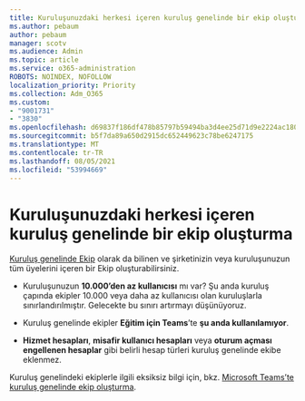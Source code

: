 ```yaml
---
title: Kuruluşunuzdaki herkesi içeren kuruluş genelinde bir ekip oluşturma
ms.author: pebaum
author: pebaum
manager: scotv
ms.audience: Admin
ms.topic: article
ms.service: o365-administration
ROBOTS: NOINDEX, NOFOLLOW
localization_priority: Priority
ms.collection: Adm_O365
ms.custom:
- "9001731"
- "3830"
ms.openlocfilehash: d69837f186df478b85797b59494ba3d4ee25d71d9e2224ac1803fc835da33fd9
ms.sourcegitcommit: b5f7da89a650d2915dc652449623c78be6247175
ms.translationtype: MT
ms.contentlocale: tr-TR
ms.lasthandoff: 08/05/2021
ms.locfileid: "53994669"
---
```

# <a name="create-an-org-wide-team-that-includes-everyone-in-your-organization"></a>Kuruluşunuzdaki herkesi içeren kuruluş genelinde bir ekip oluşturma

[Kuruluş genelinde Ekip](https://docs.microsoft.com/microsoftteams/create-an-org-wide-team) olarak da bilinen ve şirketinizin veya kuruluşunuzun tüm üyelerini içeren bir Ekip oluşturabilirsiniz.

- Kuruluşunuzun **10.000’den az kullanıcısı** mı var? Şu anda kuruluş çapında ekipler 10.000 veya daha az kullanıcısı olan kuruluşlarla sınırlandırılmıştır. Gelecekte bu sınırı artırmayı düşünüyoruz.

- Kuruluş genelinde ekipler **Eğitim için Teams**’te **şu anda kullanılamıyor**.

- **Hizmet hesapları**, **misafir kullanıcı hesapları** veya **oturum açması engellenen hesaplar** gibi belirli hesap türleri kuruluş genelinde ekibe eklenmez.

Kuruluş genelindeki ekiplerle ilgili eksiksiz bilgi için, bkz. [Microsoft Teams’te kuruluş genelinde ekip oluşturma](https://docs.microsoft.com/microsoftteams/create-an-org-wide-team). 
